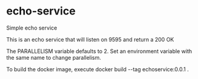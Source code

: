 # echo-service
Simple echo service

This is an echo service that will listen on 9595 and return a 200 OK

The PARALLELISM variable defaults to 2. Set an environment variable with the same name to change parallelism.

To build the docker image, execute docker build --tag echoservice:0.0.1 .